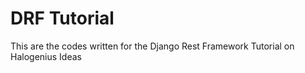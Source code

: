 # DRF Tutorial

This are the codes written for the Django Rest Framework Tutorial on Halogenius Ideas
